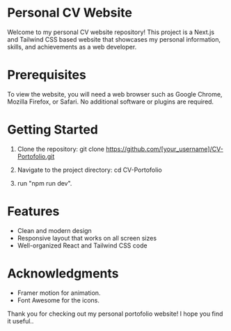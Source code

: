 # Personal CV Website
Welcome to my personal CV website repository! This project is a Next.js and Tailwind CSS based website that showcases my personal information, skills, and achievements as a web developer.

# Prerequisites
To view the website, you will need a web browser such as Google Chrome, Mozilla Firefox, or Safari. No additional software or plugins are required.

# Getting Started
1. Clone the repository:
git clone https://github.com/[your_username]/CV-Portofolio.git

2. Navigate to the project directory:
cd CV-Portofolio

3. run "npm run dev".

# Features
* Clean and modern design
* Responsive layout that works on all screen sizes
* Well-organized React and Tailwind CSS code

# Acknowledgments
* Framer motion for animation.
* Font Awesome for the icons.

Thank you for checking out my personal portofolio website! I hope you find it useful..
